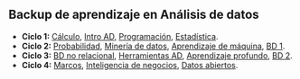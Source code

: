 ## Backup de aprendizaje en Análisis de datos

 <ul>
    <li><strong>Ciclo 1:</strong>
        <a href="https://github.com/eduudebx/analisis-datos/tree/main/ciclo-1/matematica">Cálculo</a>, 
        <a href="https://github.com/eduudebx/analisis-datos/tree/main/ciclo-1/intro-ad">Intro AD</a>, 
        <a href="https://github.com/eduudebx/analisis-datos/tree/main/ciclo-1/programacion">Programación</a>, 
        <a href="https://github.com/eduudebx/analisis-datos/tree/main/ciclo-1/estadistica">Estadística</a>.
    </li>
    <li><strong>Ciclo 2:</strong>
        <a href="https://github.com/eduudebx/analisis-datos/tree/main/ciclo-2/probabilidad">Probabilidad</a>, 
        <a href="https://github.com/eduudebx/analisis-datos/tree/main/ciclo-2/mineria">Minería de datos</a>, 
        <a href="https://github.com/eduudebx/analisis-datos/tree/main/ciclo-2/aprendizaje-mqn">Aprendizaje de máquina</a>, 
        <a href="https://github.com/eduudebx/analisis-datos/tree/main/ciclo-2/bd-1">BD 1</a>.
    </li>
    <li><strong>Ciclo 3:</strong>
        <a href="">BD no relacional</a>, 
        <a href="">Herramientas AD</a>, 
        <a href="">Aprendizaje profundo</a>, 
        <a href="">BD 2</a>.
    </li>
    <li><strong>Ciclo 4:</strong>
        <a href="">Marcos</a>, 
        <a href="">Inteligencia de negocios</a>, 
        <a href="">Datos abiertos</a>.
    </li>
</ul>

